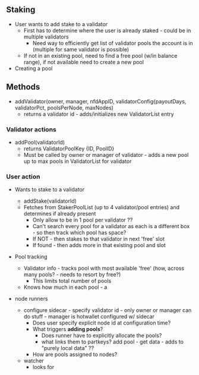 ## Staking

* User wants to add stake to a validator
  * First has to determine where the user is already staked - could be in multiple validators
    * Need way to efficiently get list of validator pools the account is in (multiple for same validator is possible)
  * If not in an existing pool, need to find a free pool (w/in balance range), if not available need to create a new pool 
* Creating a pool

## Methods

* addValidator(owner, manager, nfdAppID, validatorConfig{payoutDays, validatorPct, poolsPerNode, maxNodes)
  * returns a validator id - adds/initializes new ValidatorList entry

### Validator actions
* addPool(validatorId)
  * returns ValidatorPoolKey {ID, PoolID}
  * Must be called by owner or manager of validator - adds a new pool up to max pools in ValidatorList for validator

### User action
* Wants to stake to a validator
  * addStake(validatorId) 
  * Fetches from StakerPoolList (up to 4 validator/pool entries) and determines if already present
    * Only allow to be in 1 pool per validator ??
    * Can't search every pool for a validator as each is a different box - so then track which pool has space?
    * If NOT - then stakes to that validator in next 'free' slot
    * If found - then adds more in that existing pool and slot

* Pool tracking
  * Validator info - tracks pool with most available 'free' (how, across many pools? - needs to resort by free?)
    * This limits total number of pools 
  * Knows how much in each pool - a

* node runners
  * configure sidecar - specify validator id - only owner or manager can do stuff - manager is hotwallet configured w/ sidecar
    * Does user specify explicit node id at configuration time?
    * What triggers **adding pools**?
      * Does runner have to explicitly allocate the pools?
      * what links them to partkeys?  add pool - get data - adds to "purely local data" ??
    * How are pools assigned to nodes?
  * watcher
    * looks for 
